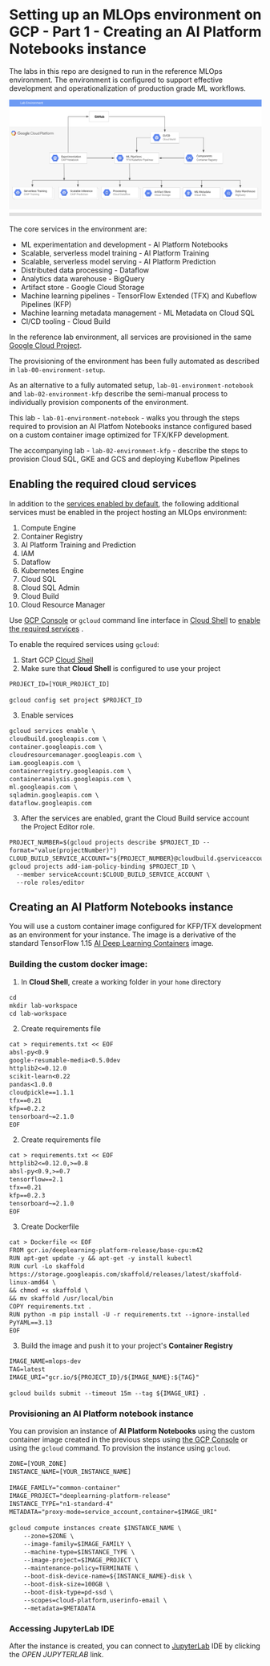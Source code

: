 # Setting up an MLOps environment on GCP - Part 1 - Creating an AI Platform Notebooks instance

The labs in this repo are designed to run in the reference MLOps environment. The environment is configured to support effective development and operationalization of production grade ML workflows.

![Reference topolgy](/images/lab_300.png)

The core services in the environment are:
- ML experimentation and development - AI Platform Notebooks 
- Scalable, serverless model training - AI Platform Training  
- Scalable, serverless model serving - AI Platform Prediction 
- Distributed data processing - Dataflow  
- Analytics data warehouse - BigQuery 
- Artifact store - Google Cloud Storage 
- Machine learning pipelines - TensorFlow Extended (TFX) and Kubeflow Pipelines (KFP)
- Machine learning metadata  management - ML Metadata on Cloud SQL
- CI/CD tooling - Cloud Build
    
In the reference lab environment, all services are provisioned in the same [Google Cloud Project](https://cloud.google.com/storage/docs/projects). 

The provisioning of the environment has been fully automated as described in `lab-00-environment-setup`.  

As an alternative to a fully automated setup, `lab-01-environment-notebook` and `lab-02-environment-kfp` describe the semi-manual process to individually provision components of the environment.

This lab - `lab-01-environment-notebook` - walks you through the steps required to provision  an AI Platfom Notebooks instance configured based on a custom container image optimized for TFX/KFP development.

The accompanying lab - `lab-02-environment-kfp` - describe the steps to provision Cloud SQL, GKE and GCS and deploying Kubeflow Pipelines

## Enabling the required cloud services

In addition to the [services enabled by default](https://cloud.google.com/service-usage/docs/enabled-service), the following additional services must be enabled in the project hosting an MLOps environment:

1. Compute Engine
1. Container Registry
1. AI Platform Training and Prediction
1. IAM
1. Dataflow
1. Kubernetes Engine
1. Cloud SQL
1. Cloud SQL Admin
1. Cloud Build
1. Cloud Resource Manager

Use [GCP Console](https://console.cloud.google.com/) or `gcloud` command line interface in [Cloud Shell](https://cloud.google.com/shell/docs/) to [enable the required services](https://cloud.google.com/service-usage/docs/enable-disable) . 

To enable the required services using `gcloud`:
1. Start GCP [Cloud Shell](https://cloud.google.com/shell/docs/)
2. Make sure that **Cloud Shell** is configured to use your project
```
PROJECT_ID=[YOUR_PROJECT_ID]

gcloud config set project $PROJECT_ID
```

3. Enable services
```
gcloud services enable \
cloudbuild.googleapis.com \
container.googleapis.com \
cloudresourcemanager.googleapis.com \
iam.googleapis.com \
containerregistry.googleapis.com \
containeranalysis.googleapis.com \
ml.googleapis.com \
sqladmin.googleapis.com \
dataflow.googleapis.com 
```

3. After the services are enabled, grant the Cloud Build service account the Project Editor role.
```
PROJECT_NUMBER=$(gcloud projects describe $PROJECT_ID --format="value(projectNumber)")
CLOUD_BUILD_SERVICE_ACCOUNT="${PROJECT_NUMBER}@cloudbuild.gserviceaccount.com"
gcloud projects add-iam-policy-binding $PROJECT_ID \
  --member serviceAccount:$CLOUD_BUILD_SERVICE_ACCOUNT \
  --role roles/editor
```


## Creating an **AI Platform Notebooks** instance

You will use a custom container image configured for KFP/TFX development as an environment for your instance. The image is a derivative of the standard TensorFlow 1.15  [AI Deep Learning Containers](https://cloud.google.com/ai-platform/deep-learning-containers/docs/) image.

### Building the custom docker image:

1. In **Cloud Shell**,  create a working folder in your `home` directory
```
cd
mkdir lab-workspace
cd lab-workspace
```

2. Create requirements file
```
cat > requirements.txt << EOF
absl-py<0.9
google-resumable-media<0.5.0dev
httplib2<=0.12.0
scikit-learn<0.22
pandas<1.0.0
cloudpickle==1.1.1
tfx==0.21
kfp==0.2.2
tensorboard~=2.1.0
EOF
```

2. Create requirements file
```
cat > requirements.txt << EOF
httplib2<=0.12.0,>=0.8
absl-py<0.9,>=0.7
tensorflow==2.1
tfx==0.21
kfp==0.2.3
tensorboard~=2.1.0
EOF
```

3. Create Dockerfile 
```
cat > Dockerfile << EOF
FROM gcr.io/deeplearning-platform-release/base-cpu:m42
RUN apt-get update -y && apt-get -y install kubectl
RUN curl -Lo skaffold https://storage.googleapis.com/skaffold/releases/latest/skaffold-linux-amd64 \
&& chmod +x skaffold \
&& mv skaffold /usr/local/bin
COPY requirements.txt .
RUN python -m pip install -U -r requirements.txt --ignore-installed PyYAML==3.13
EOF
```

3. Build the image and push it to your project's **Container Registry**

```
IMAGE_NAME=mlops-dev
TAG=latest
IMAGE_URI="gcr.io/${PROJECT_ID}/${IMAGE_NAME}:${TAG}"

gcloud builds submit --timeout 15m --tag ${IMAGE_URI} .
```

### Provisioning an AI Platform notebook instance

You can provision an instance of **AI Platform Notebooks** using the custom container image created in the previous steps using   [the GCP Console](https://cloud.google.com/ai-platform/notebooks/docs/custom-container) or using the `gcloud` command. To provision the instance using `gcloud`.

```
ZONE=[YOUR_ZONE]
INSTANCE_NAME=[YOUR_INSTANCE_NAME]

IMAGE_FAMILY="common-container"
IMAGE_PROJECT="deeplearning-platform-release"
INSTANCE_TYPE="n1-standard-4"
METADATA="proxy-mode=service_account,container=$IMAGE_URI"

gcloud compute instances create $INSTANCE_NAME \
    --zone=$ZONE \
    --image-family=$IMAGE_FAMILY \
    --machine-type=$INSTANCE_TYPE \
    --image-project=$IMAGE_PROJECT \
    --maintenance-policy=TERMINATE \
    --boot-disk-device-name=${INSTANCE_NAME}-disk \
    --boot-disk-size=100GB \
    --boot-disk-type=pd-ssd \
    --scopes=cloud-platform,userinfo-email \
    --metadata=$METADATA
```


### Accessing JupyterLab IDE

After the instance is created, you can connect to [JupyterLab](https://jupyter.org/) IDE by clicking the *OPEN JUPYTERLAB* link.

